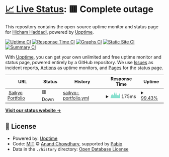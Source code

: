 # [📈 Live Status](https://HichamHaddadi1.github.io/saikyo-portfolio-uptime): <!--live status--> **🟥 Complete outage**

This repository contains the open-source uptime monitor and status page for [Hicham Haddadi](https://HichamHaddadi1.github.io/saikyo-portfolio-uptime), powered by [Upptime](https://github.com/upptime/upptime).

[![Uptime CI](https://github.com/HichamHaddadi1/saikyo-portfolio-uptime/workflows/Uptime%20CI/badge.svg)](https://github.com/HichamHaddadi1/saikyo-portfolio-uptime/actions?query=workflow%3A%22Uptime+CI%22)
[![Response Time CI](https://github.com/HichamHaddadi1/saikyo-portfolio-uptime/workflows/Response%20Time%20CI/badge.svg)](https://github.com/HichamHaddadi1/saikyo-portfolio-uptime/actions?query=workflow%3A%22Response+Time+CI%22)
[![Graphs CI](https://github.com/HichamHaddadi1/saikyo-portfolio-uptime/workflows/Graphs%20CI/badge.svg)](https://github.com/HichamHaddadi1/saikyo-portfolio-uptime/actions?query=workflow%3A%22Graphs+CI%22)
[![Static Site CI](https://github.com/HichamHaddadi1/saikyo-portfolio-uptime/workflows/Static%20Site%20CI/badge.svg)](https://github.com/HichamHaddadi1/saikyo-portfolio-uptime/actions?query=workflow%3A%22Static+Site+CI%22)
[![Summary CI](https://github.com/HichamHaddadi1/saikyo-portfolio-uptime/workflows/Summary%20CI/badge.svg)](https://github.com/HichamHaddadi1/saikyo-portfolio-uptime/actions?query=workflow%3A%22Summary+CI%22)

With [Upptime](https://upptime.js.org), you can get your own unlimited and free uptime monitor and status page, powered entirely by a GitHub repository. We use [Issues](https://github.com/HichamHaddadi1/saikyo-portfolio-uptime/issues) as incident reports, [Actions](https://github.com/HichamHaddadi1/saikyo-portfolio-uptime/actions) as uptime monitors, and [Pages](https://HichamHaddadi1.github.io/saikyo-portfolio-uptime) for the status page.

<!--start: status pages-->
<!-- This summary is generated by Upptime (https://github.com/upptime/upptime) -->
<!-- Do not edit this manually, your changes will be overwritten -->
<!-- prettier-ignore -->
| URL | Status | History | Response Time | Uptime |
| --- | ------ | ------- | ------------- | ------ |
| <img alt="" src="https://icons.duckduckgo.com/ip3/www.saikyo.me.ico" height="13"> [Saikyo Portfolio](https://www.saikyo.me/) | 🟥 Down | [saikyo-portfolio.yml](https://github.com/HichamHaddadi1/saikyo-portfolio-uptime/commits/HEAD/history/saikyo-portfolio.yml) | <details><summary><img alt="Response time graph" src="./graphs/saikyo-portfolio/response-time-week.png" height="20"> 175ms</summary><br><a href="https://HichamHaddadi1.github.io/saikyo-portfolio-uptime/history/saikyo-portfolio"><img alt="Response time 210" src="https://img.shields.io/endpoint?url=https%3A%2F%2Fraw.githubusercontent.com%2FHichamHaddadi1%2Fsaikyo-portfolio-uptime%2FHEAD%2Fapi%2Fsaikyo-portfolio%2Fresponse-time.json"></a><br><a href="https://HichamHaddadi1.github.io/saikyo-portfolio-uptime/history/saikyo-portfolio"><img alt="24-hour response time 183" src="https://img.shields.io/endpoint?url=https%3A%2F%2Fraw.githubusercontent.com%2FHichamHaddadi1%2Fsaikyo-portfolio-uptime%2FHEAD%2Fapi%2Fsaikyo-portfolio%2Fresponse-time-day.json"></a><br><a href="https://HichamHaddadi1.github.io/saikyo-portfolio-uptime/history/saikyo-portfolio"><img alt="7-day response time 175" src="https://img.shields.io/endpoint?url=https%3A%2F%2Fraw.githubusercontent.com%2FHichamHaddadi1%2Fsaikyo-portfolio-uptime%2FHEAD%2Fapi%2Fsaikyo-portfolio%2Fresponse-time-week.json"></a><br><a href="https://HichamHaddadi1.github.io/saikyo-portfolio-uptime/history/saikyo-portfolio"><img alt="30-day response time 171" src="https://img.shields.io/endpoint?url=https%3A%2F%2Fraw.githubusercontent.com%2FHichamHaddadi1%2Fsaikyo-portfolio-uptime%2FHEAD%2Fapi%2Fsaikyo-portfolio%2Fresponse-time-month.json"></a><br><a href="https://HichamHaddadi1.github.io/saikyo-portfolio-uptime/history/saikyo-portfolio"><img alt="1-year response time 210" src="https://img.shields.io/endpoint?url=https%3A%2F%2Fraw.githubusercontent.com%2FHichamHaddadi1%2Fsaikyo-portfolio-uptime%2FHEAD%2Fapi%2Fsaikyo-portfolio%2Fresponse-time-year.json"></a></details> | <details><summary><a href="https://HichamHaddadi1.github.io/saikyo-portfolio-uptime/history/saikyo-portfolio">99.43%</a></summary><a href="https://HichamHaddadi1.github.io/saikyo-portfolio-uptime/history/saikyo-portfolio"><img alt="All-time uptime 99.94%" src="https://img.shields.io/endpoint?url=https%3A%2F%2Fraw.githubusercontent.com%2FHichamHaddadi1%2Fsaikyo-portfolio-uptime%2FHEAD%2Fapi%2Fsaikyo-portfolio%2Fuptime.json"></a><br><a href="https://HichamHaddadi1.github.io/saikyo-portfolio-uptime/history/saikyo-portfolio"><img alt="24-hour uptime 98.50%" src="https://img.shields.io/endpoint?url=https%3A%2F%2Fraw.githubusercontent.com%2FHichamHaddadi1%2Fsaikyo-portfolio-uptime%2FHEAD%2Fapi%2Fsaikyo-portfolio%2Fuptime-day.json"></a><br><a href="https://HichamHaddadi1.github.io/saikyo-portfolio-uptime/history/saikyo-portfolio"><img alt="7-day uptime 99.43%" src="https://img.shields.io/endpoint?url=https%3A%2F%2Fraw.githubusercontent.com%2FHichamHaddadi1%2Fsaikyo-portfolio-uptime%2FHEAD%2Fapi%2Fsaikyo-portfolio%2Fuptime-week.json"></a><br><a href="https://HichamHaddadi1.github.io/saikyo-portfolio-uptime/history/saikyo-portfolio"><img alt="30-day uptime 99.87%" src="https://img.shields.io/endpoint?url=https%3A%2F%2Fraw.githubusercontent.com%2FHichamHaddadi1%2Fsaikyo-portfolio-uptime%2FHEAD%2Fapi%2Fsaikyo-portfolio%2Fuptime-month.json"></a><br><a href="https://HichamHaddadi1.github.io/saikyo-portfolio-uptime/history/saikyo-portfolio"><img alt="1-year uptime 99.94%" src="https://img.shields.io/endpoint?url=https%3A%2F%2Fraw.githubusercontent.com%2FHichamHaddadi1%2Fsaikyo-portfolio-uptime%2FHEAD%2Fapi%2Fsaikyo-portfolio%2Fuptime-year.json"></a></details>

<!--end: status pages-->

[**Visit our status website →**](https://HichamHaddadi1.github.io/saikyo-portfolio-uptime)

## 📄 License

- Powered by: [Upptime](https://github.com/upptime/upptime)
- Code: [MIT](./LICENSE) © [Anand Chowdhary](https://anandchowdhary.com), supported by [Pabio](https://pabio.com)
- Data in the `./history` directory: [Open Database License](https://opendatacommons.org/licenses/odbl/1-0/)
